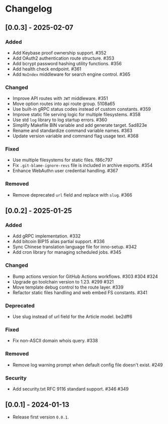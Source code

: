 # Changelog

## [0.0.3] - 2025-02-07

### Added

- Add Keybase proof ownership support. #352
- Add OAuth2 authentication route structure. #353
- Add bcrypt password hashing utility functions. #356
- Add health check endpoint. #361
- Add `NoIndex` middleware for search engine control. #365

### Changed

- Improve API routes with `JWT` middleware. #351
- Move option routes into api route group. 5108a65
- Use built-in gRPC status codes instead of custom constants. #359
- Improve static file serving logic for multiple filesystems. #358
- Use std `log` library to log startup errors. #360
- Simplify Makefile BIN variable and add generate target. 5ad823e
- Rename and standardize command variable names. #363
- Update version variable and command flag usage text. #368

### Fixed

- Use multiple filesystems for static files. f86c797
- Fix `.git-blame-ignore-revs` file is included in archive exports. #354
- Enhance WebAuthn user credential handling. #367

### Removed

- Remove deprecated `url` field and replace with `slug`. #366

## [0.0.2] - 2025-01-25

### Added

- Add gRPC implementation. #332
- Add bitcoin BIP15 alias partial support. #336
- Sync Chinese translation language file for inno-setup. #342
- Add cron library for managing scheduled jobs. #345

### Changed

- Bump actions version for GitHub Actions workflows. #303 #304 #324
- Upgrade go toolchain version to 1.23. #299 #321
- Move template debug control to the route layer. #339
- Refactor static files handling and web embed FS constants. #341

### Deprecated

- Use slug instead of url field for the Article model. be2dff6

### Fixed

- Fix non-ASCII domain whois query. #338

### Removed

- Remove log warning prompt when default config file doesn't exist. #249

### Security

- Add security.txt RFC 9116 standard support. #346 #349

## [0.0.1] - 2024-01-13

- Release first version `0.0.1`.
